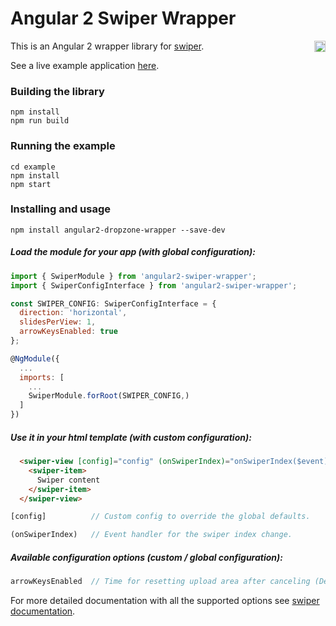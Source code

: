 # Angular 2 Swiper Wrapper

<a href="https://badge.fury.io/js/angular2-swiper-wrapper"><img src="https://badge.fury.io/js/angular2-swiper-wrapper.svg" align="right" alt="npm version" height="18"></a>

This is an Angular 2 wrapper library for [swiper](http://idangero.us/swiper/).

See a live example application <a href="https://zefoy.github.io/angular2-swiper-wrapper/">here</a>.

### Building the library

    npm install
    npm run build

### Running the example

    cd example
    npm install
    npm start

### Installing and usage

    npm install angular2-dropzone-wrapper --save-dev

##### Load the module for your app (with global configuration):

```javascript
import { SwiperModule } from 'angular2-swiper-wrapper';
import { SwiperConfigInterface } from 'angular2-swiper-wrapper';

const SWIPER_CONFIG: SwiperConfigInterface = {
  direction: 'horizontal',
  slidesPerView: 1,
  arrowKeysEnabled: true
};

@NgModule({
  ...
  imports: [
    ...
    SwiperModule.forRoot(SWIPER_CONFIG,)
  ]
})
```

##### Use it in your html template (with custom configuration):

```html
  <swiper-view [config]="config" (onSwiperIndex)="onSwiperIndex($event)">
    <swiper-item>
      Swiper content
    </swiper-item>
  </swiper-view>
```

```javascript
[config]          // Custom config to override the global defaults.

(onSwiperIndex)   // Event handler for the swiper index change.
```

##### Available configuration options (custom / global configuration):

```javascript
arrowKeysEnabled  // Time for resetting upload area after canceling (Default: null).

```

For more detailed documentation with all the supported options see [swiper documentation](http://idangero.us/swiper/api/).
